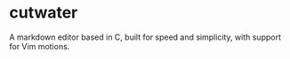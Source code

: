# cutwater
A markdown editor based in C, built for speed and simplicity, with support for Vim motions.
